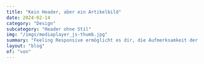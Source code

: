 ```yaml
---
title: "Kein Header, aber ein Artikelbild"
date: 2024-02-14
category: "Design"
subcategory: "Header ohne Stil"
img: "/imgs/mediaplayer_js-thumb.jpg"
summary: "Feeling Responsive ermöglicht es dir, die Aufmerksamkeit der Besucher zu gewinnen. Wenn du keinen großen Header verwenden möchtest, nutze stattdessen ein Bild für den Artikel."
layout: "blog"
of: "von"
---
```


